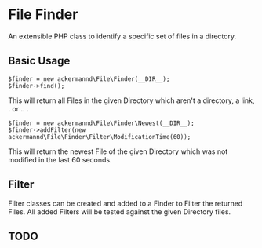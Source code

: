 File Finder
===========

An extensible PHP class to identify a specific set of files in a directory.


Basic Usage
-----------

	$finder = new ackermannd\File\Finder(__DIR__);
	$finder->find();

This will return all Files in the given Directory which aren't a directory, a link, . or .. . 

	$finder = new ackermannd\File\Finder\Newest(__DIR__);
	$finder->addFilter(new ackermannd\File\Finder\Filter\ModificationTime(60)); 

This will return the newest File of the given Directory which was not modified in the last 60 seconds.

Filter
------

Filter classes can be created and added to a Finder to Filter the returned Files. All added Filters will be tested against the given Directory files.

TODO
-----
